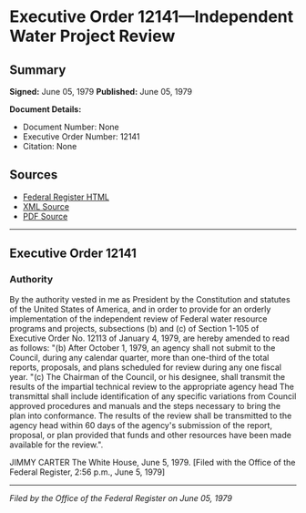 # Executive Order 12141—Independent Water Project Review

## Summary

**Signed:** June 05, 1979
**Published:** June 05, 1979

**Document Details:**
- Document Number: None
- Executive Order Number: 12141
- Citation: None

## Sources
- [Federal Register HTML](https://www.presidency.ucsb.edu/documents/executive-order-12141-independent-water-project-review)
- [XML Source](None)
- [PDF Source](None)

---

## Executive Order 12141

### Authority

By the authority vested in me as President by the Constitution and statutes of the United States of America, and in order to provide for an orderly implementation of the independent review of Federal water resource programs and projects, subsections (b) and (c) of Section 1-105 of Executive Order No. 12113 of January 4, 1979, are hereby amended to read as follows:
"(b) After October 1, 1979, an agency shall not submit to the Council, during any calendar quarter, more than one-third of the total reports, proposals, and plans scheduled for review during any one fiscal year.
"(c) The Chairman of the Council, or his designee, shall transmit the results of the impartial technical review to the appropriate agency head The transmittal shall include identification of any specific variations from Council approved procedures and manuals and the steps necessary to bring the plan into conformance. The results of the review shall be transmitted to the agency head within 60 days of the agency's submission of the report, proposal, or plan provided that funds and other resources have been made available for the review.".

JIMMY CARTER
The White House,
June 5, 1979.
[Filed with the Office of the Federal Register, 2:56 p.m., June 5, 1979]

---

*Filed by the Office of the Federal Register on June 05, 1979*
